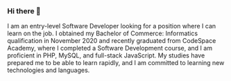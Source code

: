 ### Hi there 👋

I am an entry-level Software Developer looking for a position where I can learn on the job. I obtained my Bachelor of Commerce: Informatics qualification in November 2020 and recently graduated from CodeSpace Academy, where I completed a Software Development course, and I am proficient in PHP, MySQL, and full-stack JavaScript. My studies have prepared me to be able to learn rapidly, and I am committed to learning new technologies and languages.

<!--
**MartinLouw05/MartinLouw05** is a ✨ _special_ ✨ repository because its `README.md` (this file) appears on your GitHub profile.

Here are some ideas to get you started:

- 🔭 I’m currently working on ...
- 🌱 I’m currently learning ...
- 👯 I’m looking to collaborate on ...
- 🤔 I’m looking for help with ...
- 💬 Ask me about ...
- 📫 How to reach me: ...
- 😄 Pronouns: ...
- ⚡ Fun fact: ...
-->
